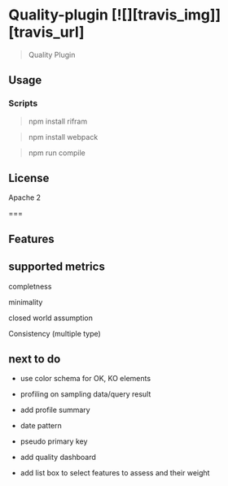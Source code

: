# Quality-plugin [![][travis_img]][travis_url]

> Quality Plugin

## Usage

### Scripts
>npm install rifram

>npm install webpack

>npm run compile


## License

Apache 2

===

## Features

## supported metrics
completness

minimality

closed world assumption

Consistency (multiple type)


## next to do

- use color schema for OK, KO elements

- profiling on sampling data/query result

- add profile summary

- date pattern

- pseudo primary key

- add quality dashboard

- add list box to select features to assess and their weight
